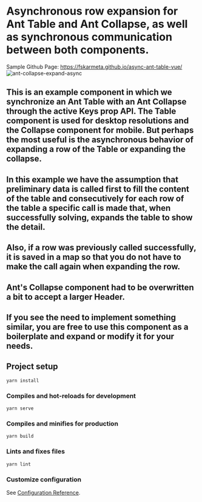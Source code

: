 # Asynchronous row expansion for Ant Table and Ant Collapse, as well as synchronous communication between both components.
Sample Github Page: https://fskarmeta.github.io/async-ant-table-vue/
![ant-collapse-expand-async](https://user-images.githubusercontent.com/69222982/148650238-c2b4dace-7913-4a6f-86a7-5d53fffaed4e.gif)

## This is an example component in which we synchronize an Ant Table with an Ant Collapse through the active Keys prop API. The Table component is used for desktop resolutions and the Collapse component for mobile. But perhaps the most useful is the asynchronous behavior of expanding a row of the Table or expanding the collapse.

## In this example we have the assumption that preliminary data is called first to fill the content of the table and consecutively for each row of the table a specific call is made that, when successfully solving, expands the table to show the detail.

## Also, if a row was previously called successfully, it is saved in a map so that you do not have to make the call again when expanding the row.

## Ant's Collapse component had to be overwritten a bit to accept a larger Header.

## If you see the need to implement something similar, you are free to use this component as a boilerplate and expand or modify it for your needs.

## Project setup

```
yarn install
```

### Compiles and hot-reloads for development

```
yarn serve
```

### Compiles and minifies for production

```
yarn build
```

### Lints and fixes files

```
yarn lint
```

### Customize configuration

See [Configuration Reference](https://cli.vuejs.org/config/).
